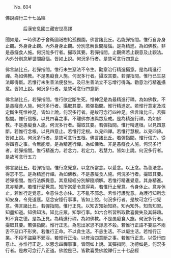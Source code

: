 ﻿　　No. 604

佛說禪行三十七品經

　　　　后漢安息國三藏安世高譯


聞如是。一時佛游于舍衛國祇樹給孤獨園。佛言諸比丘。若能彈指間。惟行自身身止觀。外身身止觀。內外身身止觀。分別念解世間癡惱。是為精進。為如佛教。非是愚癡食人施。何況能多行者。撮取其要。若彈指間。止觀痛若止觀意及止觀法。內外分別念解世間癡惱。皆如上說。何況多行者。是故可念行四意止

佛言諸比丘。若彈指間。惟行未生惡法不令生。勸意治行精進攝意。是為精進行禪。為如佛教。不是愚癡食人施。何況多行者。攝取其要。若彈指間。惟行已生惡法即得斷。若惟行未生善法便發生。及已生善法立不忘增行得滿。勸意治行精進攝意。皆如上說。何況多行者。是故可念行四意斷

佛言諸比丘。若彈指間。惟行欲定斷生死。惟神足是為最精進行禪。為如佛教。不是愚癡食人施。何況多行者。攝取其要。若彈指間。惟行精進定。若惟行意定及戒定斷生死惟神足。皆如上說。何況多行者。是故可念行四神足。佛言諸比丘。若彈指間。惟行信根。以見四喜之事。不離佛亦法與眾及戒。是為精進行禪。為如佛教。不是愚癡食人施。何況多行者。撮取其要。若彈指間。惟行精進根。以見四意斷。若惟行念根。以見四意止。若惟行定根。以見四禪。若惟行慧根。以見四諦。皆如上說。何況多行者。是故可念行五根。佛言諸比丘。若彈指間。惟行信力。從得四喜之事。令無能壞。是為精進行禪。為如佛教。非是愚癡食人施。何況多行者。若彈指間。惟行精進力。若念力。若定力。若慧力。皆如上說。何況多行者。是故可念行五力

佛言諸比丘。若彈指間。惟行念覺意。以念所當念。以愛念。以正念。為善法念。得志不忘。是為精進行禪。為如佛教。不是愚癡食人施。何況多行者。撮取其要。若彈指間。惟行法解覺意。其意經經分別解隨順解。若惟行精進覺意。其身精進。意亦精進。若惟行愛覺意。知所當愛令意得喜。若惟行止覺意。令身休止。意亦休止。若惟行定覺意。令意住念亦住。志不亂不邪念。若惟行護覺意。為護行知所念知安身。令見道護。惡念安隱行事事。皆如上說。何況多行者。是故可念行七覺意。佛言諸比丘。若彈指間。惟行正見。以知古知始知終。知內知外。知苦知習。知盡知道。知佛知法。知比丘眾。知學行事。如六合所習所取歡喜變失及其歸趣。知不貪之德。是為正見。為精進行禪。為如佛教。不是愚癡食人施。何況多行者。撮取其要。若彈指間。惟行正思。為思出家思不諍思不殺。若惟行正語不妄語不兩舌不惡口不形笑。若惟行正命。不以貪生活。不恚生活。不以癡生活。若惟行正業。不殺不盜竊不邪淫。若惟行正治。以修治四意斷之事。若惟行正念。以受行四意止。亦惟行正定。以思念四禪事事。皆同如上說。其彈指間。功德如是。何況多行者。是故可念行八正道。佛說是已。皆歡喜受佛說禪行三十七品經
